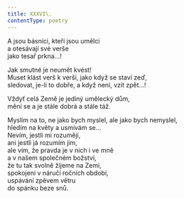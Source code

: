 ```yaml
---
title: XXXVI\.
contentType: poetry
---
```


<section>

A jsou básníci, kteří jsou umělci  
a otesávají své verše  
jako tesař prkna…!

</section>

<section>

Jak smutné je neumět kvést!  
Muset klást verš k verši, jako když se staví zeď,  
sledovat, je-li to dobře, a když není, vzít zpět…!

</section>

<section>

Vždyť celá Země je jediný umělecký dům,  
mění se a je stále dobrá a stále táž.

</section>

<section>

Myslím na to, ne jako bych myslel, ale jako bych nemyslel,  
hledím na květy a usmívám se…  
Nevím, jestli mi rozumějí,  
ani jestli já rozumím jim,  
ale vím, že pravda je v nich i ve mně  
a v našem společném božství,  
že tu tak svolně žijeme na Zemi,  
spokojeni v náručí ročních období,  
uspáváni zpěvem větru  
do spánku beze snů.

</section>
